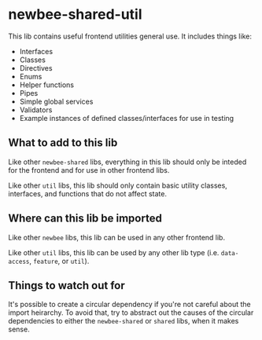 # newbee-shared-util

This lib contains useful frontend utilities general use. It includes things like:

- Interfaces
- Classes
- Directives
- Enums
- Helper functions
- Pipes
- Simple global services
- Validators
- Example instances of defined classes/interfaces for use in testing

## What to add to this lib

Like other `newbee-shared` libs, everything in this lib should only be inteded for the frontend and for use in other frontend libs.

Like other `util` libs, this lib should only contain basic utility classes, interfaces, and functions that do not affect state.

## Where can this lib be imported

Like other `newbee` libs, this lib can be used in any other frontend lib.

Like other `util` libs, this lib can be used by any other lib type (i.e. `data-access`, `feature`, or `util`).

## Things to watch out for

It's possible to create a circular dependency if you're not careful about the import heirarchy. To avoid that, try to abstract out the causes of the circular dependencies to either the `newbee-shared` or `shared` libs, when it makes sense.
